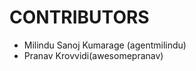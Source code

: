 CONTRIBUTORS
============

 - Milindu Sanoj Kumarage (agentmilindu)
 - Pranav Krovvidi(awesomepranav)
